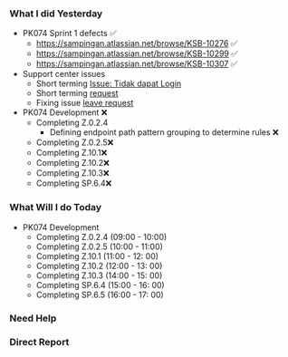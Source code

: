 ### What I did Yesterday

* PK074 Sprint 1 defects ✅
	* https://sampingan.atlassian.net/browse/KSB-10276 ✅
	* https://sampingan.atlassian.net/browse/KSB-10299 ✅
	* https://sampingan.atlassian.net/browse/KSB-10307 ✅
* Support center issues 
	* Short terming [Issue: Tidak dapat Login](https://staffinc-co.slack.com/archives/C015UUA1K8F/p1718164113063829)
	* Short terming [request ](https://staffinc-co.slack.com/archives/C015UUA1K8F/p1718181521092289)
	* Fixing issue [leave request](https://staffinc-co.slack.com/archives/C015UUA1K8F/p1718006354260569)
* PK074 Development ❌
	* Completing Z.0.2.4
		* Defining endpoint path pattern grouping to determine rules ❌
	* Completing Z.0.2.5❌
	* Completing Z.10.1❌
	* Completing Z.10.2❌
	* Completing Z.10.3❌
	* Completing SP.6.4❌
### What Will I do Today
* PK074 Development
	* Completing Z.0.2.4 (09:00 - 10:00)
	* Completing Z.0.2.5 (10:00 - 11:00)
	* Completing Z.10.1 (11:00 - 12: 00)
	* Completing Z.10.2 (12:00 - 13: 00)
	* Completing Z.10.3 (14:00 - 15: 00)
	* Completing SP.6.4 (15:00 - 16: 00)
	* Completing SP.6.5 (16:00 - 17: 00)
### Need Help

### Direct Report